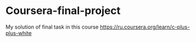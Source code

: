 # Coursera-final-project
My solution of final task in this course https://ru.coursera.org/learn/c-plus-plus-white

